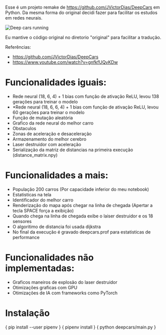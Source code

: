 Esse é um projeto remake de https://github.com/JVictorDias/DeepCars em Python.
Da mesma forma do original decidi fazer para facilitar os estudos em redes neurais.

![Deep cars running](https://github.com/rmaugusto/deepcars/blob/master/deepcars.gif)

Eu mantive o código original no diretorio "original" para facilitar a tradução.

Referências:
* https://github.com/JVictorDias/DeepCars
* https://www.youtube.com/watch?v=gnfkfUQvKDw

# Funcionalidades iguais:
* Rede neural (18, 6, 4) + 1 bias com função de ativação ReLU, levou 138 gerações para treinar o modelo
* *Rede neural (18, 6, 6, 4) + 1 bias com função de ativação ReLU, levou 60 gerações para treinar o modelo
* Função de mutação aleatória
* Grafico da rede neural do melhor carro
* Obstaculos
* Zonas de aceleração e desaceleração
* Armazenamento do melhor cerebro
* Laser destruidor com aceleração
* Serialização da matriz de distancias na primeira execução (distance_matrix.npy)

# Funcionalidades a mais:
* População 200 carros (Por capacidade inferior do meu notebook)
* Estatisticas na tela
* Identificador do melhor carro
* Renderização do mapa após chegar na linha de chegada (Apertar a tecla SPACE força a exibição)
* Quando chega na linha de chegada exibe o laiser destruidor e os 18 sensores
* O algoritimo de distancia foi usada dijkstra
* No final da execução é gravado deepcars.prof para estatisticas de performance

# Funcionalidades não implementadas:
* Graficos maneiros de explosão do laser destruidor
* Otimizações graficas com GPU
* Otimizações de IA com frameworks como PyTorch

# Instalação
{ pip install --user pipenv }
{ pipenv install }
{ python deepcars/main.py }
